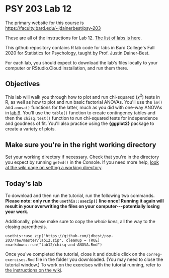 # PSY 203 Lab 12

The primary website for this course is <https://faculty.bard.edu/~jdainerbest/psy-203>

These are all of the instructions for Lab 12. [The list of labs is here](../../.).

This github repository contains R lab code for labs in Bard College's Fall 2020 for Statistics for Psychology, taught by Prof. Justin Dainer-Best. 

For each lab, you should expect to download the lab's files locally to your computer or RStudio.Cloud installation, and run them there. 

## Objectives

This lab will walk you through how to plot and run chi-squared ($\chi^2$) tests in R, as well as how to plot and run basic factorial ANOVAs. You'll use the `lm()` and `anova()` functions for the latter, much as you did with one-way ANOVAs in [lab 9](./09-lab-instructions.md). You'll use the `table()` function to create contingency tables and then the `chisq.test()` function to run chi-squared tests for independence and goodness of fit. You'll also practice using the **{ggplot2}** package to create a variety of plots.

## Make sure you're in the right working directory

Set your working directory if necessary. Check that you're in the directory you expect by running `getwd()` in the Console. If you need more help, [look at the wiki page on setting a working directory](../../wiki/setting-a-working-directory). 

## Today's lab 

To download and then run the tutorial, run the following two commands. **Please note: only run the `usethis::usezip()` line once! Running it again will result in your overwriting the files on your computer---potentially losing your work.**

Additionally, please make sure to copy the *whole lines*, all the way to the closing parenthesis.

```
usethis::use_zip("https://github.com/jdbest/psy-203/raw/master/lab12.zip", cleanup = TRUE)
rmarkdown::run("lab12/chisq-and-ANOVA.Rmd")
```

Once you've completed the tutorial, close it and double click on the `correg-exercises.Rmd` file in the folder you downloaded. (You may need to close the tutorial window.) To work on the exercises with the tutorial running, refer to [the instructions on the wiki](../../wiki/Run-a-tutorial-and-exercise-simultaneously).